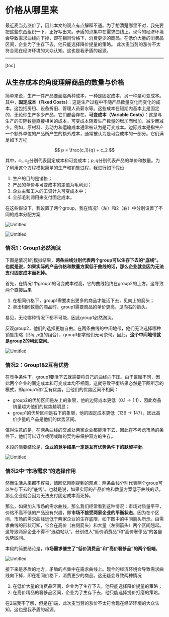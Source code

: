 # 价格从哪里来

最近麦当劳涨价了，因此本文的观点有点解释不通。为了想清楚哪里不对，我先要把这些东西组织一下，正好写出来。矛盾的点集中在需求曲线上。现今的经济环境会导致需求曲线向下掉，即在相同价格下，消费更少的商品。在低价大量的消费品区间，企业为了生存下去，他只能选择降价提量的策略。
此次麦当劳的涨价不太符合现在经济环境的大众认知。这也是我矛盾的起源。

---
[toc]

## 从生存成本的角度理解商品的数量与价格

简单来说，生产一件产品要面临两种成本，一种是固定成本，另一种是可变成本。其中，**固定成本（Fixed Costs）**：这是生产过程中不随产品数量变化而变化的成本。这包括房租、设备折旧、管理人员薪水等。这些成本在短期内基本上是固定的，无论你生产多少产品，它们都会存在。**可变成本（Variable Costs）**：这是与生产的实际数量直接相关的成本。可变成本随着生产数量的增加而增加，减少而减少。例如，原材料、劳动力和运输成本通常被认为是可变成本。边际成本是指生产一个额外单位的产品所产生的额外成本，通常被认为是可变成本的一部分。它们满足如下方程

$$
p = \frac{c_1}{q} + c_2
$$

其中，$c_1, c_2$分别代表固定成本和可变成本；$p, q$分别代表产品的单价和数量。为了利用这个方程模拟简单的生产和销售过程，我进行如下假设

1. 生产的目的是销售；
2. 产品的单价与可变成本的差值为毛利润；
3. 企业主和工人的工资计入可变成本中；
4. 全部毛利润用来支付固定成本。

在这些假设下，我设置了两个group，我在情况1（左）和2（右）中分别设置了不同的成本分配方案

![Untitled](%E4%BB%B7%E6%A0%BC%E4%BB%8E%E5%93%AA%E9%87%8C%E6%9D%A5%207c760a2cb6a943b29b008b98279a895c/Untitled.png)

![Untitled](%E4%BB%B7%E6%A0%BC%E4%BB%8E%E5%93%AA%E9%87%8C%E6%9D%A5%207c760a2cb6a943b29b008b98279a895c/Untitled%201.png)

### 情况1：Group1必然淘汰

下图是情况1的模拟结果，**两条曲线分别代表两个group可以生存下去的“底线”。也就是说，如果实际的产品价格和数量方案低于曲线的话，那么企业就会因为无法支付固定成本而死掉。**

首先，在情况1中group1的可变成本过高，它的曲线始终在group2的上方。这导致两个直接后果

1. 在相同价格下，group1需要卖出更多的商品才能活下去，见向上的箭头；
2. 卖出相同数量的商品时，group1需要商品的单价更高，见向右的箭头。

易见，无论哪种情况下都不可能，因此group1必然淘汰。

反观group2，他们的选择更加自由。在两条曲线的中间地带，他们无论选择哪种销售策略（即$q,p$值的组合），group1都拿他们无可奈何。因此，**这个中间地带就是group2的利润空间**。

![Untitled](%E4%BB%B7%E6%A0%BC%E4%BB%8E%E5%93%AA%E9%87%8C%E6%9D%A5%207c760a2cb6a943b29b008b98279a895c/Untitled%202.png)

### 情况2：Group1&2互有优势

在竞争条件下，group1要活下去就需要将自己的曲线向下压。由于禀赋不同，因此两个企业的固定成本和可变成本均不相同，这就导致平衡结果必然是下图所示的模式，即group1和2互有优势，且他们的优势区间不相同：

- group2的优势区间是左上的象限，他的边际成本更低（$0.1 \rightarrow 1.1$），因此商品销量越大他们的优势越明显；
- group1的优势区间是右下的象限，他的固定成本更低（$136 \rightarrow 147$），因此高价少量的产品是他们的优势区间。

值得注意的是，在两条曲线的交点处两家企业都能活下去，因此在不考虑市场的条件下，他们可以订立或明或暗的契约来保护双方的生存。

本段的简要结论是，**企业的竞争结果一定是互有优势条件下的默契平衡**。

![Untitled](%E4%BB%B7%E6%A0%BC%E4%BB%8E%E5%93%AA%E9%87%8C%E6%9D%A5%207c760a2cb6a943b29b008b98279a895c/Untitled%203.png)

### 情况2中“市场需求”的选择作用

然而生活从来都不容易，请回忆刚刚提到的观点：两条曲线分别代表两个group可以生存下去的“底线”。也就是说，如果实际的产品价格和数量方案低于曲线的话，那么企业就会因为无法支付固定成本而死掉。

那么，如果加入市场的需求曲线，那么我们经常看到这种情况：市场对质量平平，价格不高不低的产品没有兴趣，即**市场不接受两家企业的平衡状态**。因为在个区间，市场的需求曲线远低于两家企业的生存底限，如下图中的中间箭头所示。由需求曲线的形状可知，它会在高价（右侧箭头）和大量（左侧箭头）两个区间翘起。这导致两家企业不得不“选边站队”，分别进入“低价消费品”和“高价奢侈品”的各自优势区间。

本段的简要结论是，**市场需求催生了“低价消费品”和“高价奢侈品”的两个极端**。

![Untitled](%E4%BB%B7%E6%A0%BC%E4%BB%8E%E5%93%AA%E9%87%8C%E6%9D%A5%207c760a2cb6a943b29b008b98279a895c/Untitled%204.png)

接下来是矛盾的地方，矛盾的点集中在需求曲线上。现今的经济环境会导致需求曲线向下掉，即在相同价格下，消费更少的商品。这无疑会导致两种情况

1. 在低价大量的消费品区间，企业为了生存下去，他只能选择降价提量的策略；
2. 在高价精品的奢侈品区间，企业为了生存下去，他只能选择提价打磨的策略。

在2端我不了解，但是在1端，此次麦当劳的涨价不太符合现在经济环境的大众认知。这也是我矛盾的起源。